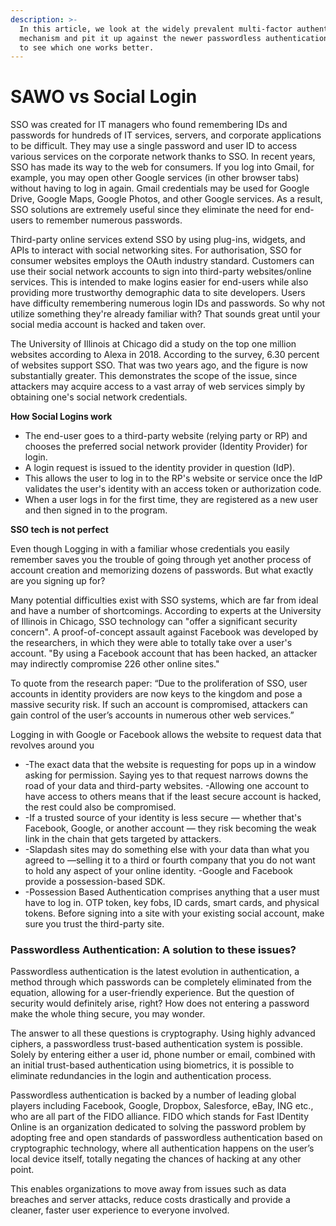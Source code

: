 ```yaml
---
description: >-
  In this article, we look at the widely prevalent multi-factor authentication
  mechanism and pit it up against the newer passwordless authentication method
  to see which one works better.
---
```


# SAWO vs Social Login

SSO was created for IT managers who found remembering IDs and passwords for hundreds of IT services, servers, and corporate applications to be difficult. They may use a single password and user ID to access various services on the corporate network thanks to SSO. In recent years, SSO has made its way to the web for consumers. If you log into Gmail, for example, you may open other Google services \(in other browser tabs\) without having to log in again. Gmail credentials may be used for Google Drive, Google Maps, Google Photos, and other Google services. As a result, SSO solutions are extremely useful since they eliminate the need for end-users to remember numerous passwords.

Third-party online services extend SSO by using plug-ins, widgets, and APIs to interact with social networking sites. For authorisation, SSO for consumer websites employs the OAuth industry standard. Customers can use their social network accounts to sign into third-party websites/online services. This is intended to make logins easier for end-users while also providing more trustworthy demographic data to site developers. Users have difficulty remembering numerous login IDs and passwords. So why not utilize something they're already familiar with? That sounds great until your social media account is hacked and taken over.

The University of Illinois at Chicago did a study on the top one million websites according to Alexa in 2018. According to the survey, 6.30 percent of websites support SSO. That was two years ago, and the figure is now substantially greater. This demonstrates the scope of the issue, since attackers may acquire access to a vast array of web services simply by obtaining one's social network credentials.

**How Social Logins work**

* The end-user goes to a third-party website \(relying party or RP\) and chooses the preferred social network provider \(Identity Provider\) for login.
* A login request is issued to the identity provider in question \(IdP\).
* This allows the user to log in to the RP's website or service once the IdP validates the user's identity with an access token or authorization code.
* When a user logs in for the first time, they are registered as a new user and then signed in to the program.

**SSO tech is not perfect**

Even though Logging in with a familiar whose credentials you easily remember saves you the trouble of going through yet another process of account creation and memorizing dozens of passwords. But what exactly are you signing up for?

Many potential difficulties exist with SSO systems, which are far from ideal and have a number of shortcomings. According to experts at the University of Illinois in Chicago, SSO technology can "offer a significant security concern". A proof-of-concept assault against Facebook was developed by the researchers, in which they were able to totally take over a user's account. "By using a Facebook account that has been hacked, an attacker may indirectly compromise 226 other online sites."

To quote from the research paper: “Due to the proliferation of SSO, user accounts in identity providers are now keys to the kingdom and pose a massive security risk. If such an account is compromised, attackers can gain control of the user’s accounts in numerous other web services.”

Logging in with Google or Facebook allows the website to request data that revolves around you

* -The exact data that the website is requesting for pops up in a window asking for permission. Saying yes to that request narrows downs the road of your data and third-party websites. -Allowing one account to have access to others means that if the least secure account is hacked, the rest could also be compromised.
* -If a trusted source of your identity is less secure — whether that's Facebook, Google, or another account — they risk becoming the weak link in the chain that gets targeted by attackers.
* -Slapdash sites may do something else with your data than what you agreed to —selling it to a third or fourth company that you do not want to hold any aspect of your online identity. -Google and Facebook provide a possession-based SDK.
* -Possession Based Authentication comprises anything that a user must have to log in. OTP token, key fobs, ID cards, smart cards, and physical tokens. Before signing into a site with your existing social account, make sure you trust the third-party site.

### **Passwordless Authentication: A solution to these issues?**

Passwordless authentication is the latest evolution in authentication, a method through which passwords can be completely eliminated from the equation, allowing for a user-friendly experience. But the question of security would definitely arise, right? How does not entering a password make the whole thing secure, you may wonder.

The answer to all these questions is cryptography. Using highly advanced ciphers, a passwordless trust-based authentication system is possible. Solely by entering either a user id, phone number or email, combined with an initial trust-based authentication using biometrics, it is possible to eliminate redundancies in the login and authentication process.

Passwordless authentication is backed by a number of leading global players including Facebook, Google, Dropbox, Salesforce, eBay, ING etc., who are all part of the FIDO alliance. FIDO which stands for Fast IDentity Online is an organization dedicated to solving the password problem by adopting free and open standards of passwordless authentication based on cryptographic technology, where all authentication happens on the user’s local device itself, totally negating the chances of hacking at any other point.

This enables organizations to move away from issues such as data breaches and server attacks, reduce costs drastically and provide a cleaner, faster user experience to everyone involved.

